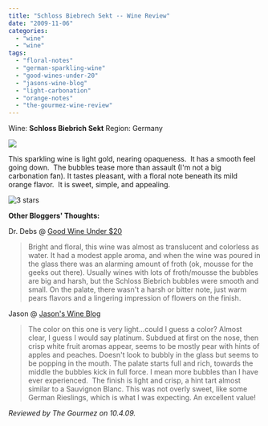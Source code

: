 ```yaml
---
title: "Schloss Biebrech Sekt -- Wine Review"
date: "2009-11-06"
categories: 
  - "wine"
  - "wine"
tags: 
  - "floral-notes"
  - "german-sparkling-wine"
  - "good-wines-under-20"
  - "jasons-wine-blog"
  - "light-carbonation"
  - "orange-notes"
  - "the-gourmez-wine-review"
---
```


Wine: **Schloss Biebrich Sekt** Region: Germany

![](http://www.rebeccagomezfarrell.com/gourmez/photos/schloss.jpg)

This sparkling wine is light gold, nearing opaqueness.  It has a smooth feel going down.  The bubbles tease more than assault (I'm not a big carbonation fan). It tastes pleasant, with a floral note beneath its mild orange flavor.  It is sweet, simple, and appealing.

![3 stars](http://www.rebeccagomezfarrell.com/wp-content/uploads/2009/02/rating_avocado1.gif "rating_avocado1")

**Other Bloggers' Thoughts:**

Dr. Debs @ [Good Wine Under $20](http://goodwineunder20.blogspot.com/2006/12/german-sparkling-wine-nv-schloss.html)

> Bright and floral, this wine was almost as translucent and colorless as water. It had a modest apple aroma, and when the wine was poured in the glass there was an alarming amount of froth (ok, mousse for the geeks out there). Usually wines with lots of froth/mousse the bubbles are big and harsh, but the Schloss Biebrich bubbles were smooth and small. On the palate, there wasn't a harsh or bitter note, just warm pears flavors and a lingering impression of flowers on the finish.

Jason @ [Jason's Wine Blog](http://jasonswineblog.com/2008/05/18/nv-schloss-biebrich-sekt/)

> The color on this one is very light...could I guess a color? Almost clear, I guess I would say platinum. Subdued at first on the nose, then crisp white fruit aromas appear, seems to be mostly pear with hints of apples and peaches. Doesn't look to bubbly in the glass but seems to be popping in the mouth. The palate starts full and rich, towards the middle the bubbles kick in full force. I mean more bubbles than I have ever experienced.  The finish is light and crisp, a hint tart almost similar to a Sauvignon Blanc. This was not overly sweet, like some German Rieslings, which is what I was expecting. An excellent value!

_Reviewed by The Gourmez on 10.4.09._

